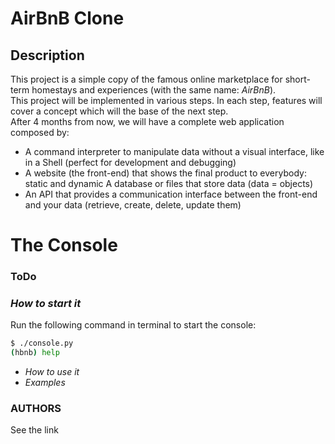 # AirBnB Clone

## Description
This project is a simple copy of the famous online marketplace for short-term homestays and experiences (with the same name: <i>AirBnB</i>).
<br>
This project will be implemented in various steps. In each step, features will cover a concept which will the base of the next step.
<br>
After 4 months from now, we will have a complete web application composed by:

* A command interpreter to manipulate data without a visual interface, like in a Shell (perfect for development and debugging)
* A website (the front-end) that shows the final product to everybody: static and dynamic
A database or files that store data (data = objects)
* An API that provides a communication interface between the front-end and your data (retrieve, create, delete, update them)

# The Console
### ToDo

### <em>How to start it</em>
Run the following command in terminal to start the console:

```bash
$ ./console.py
(hbnb) help
``` 

* <em>How to use it</em>
* <em>Examples</em>

### AUTHORS
See the link
